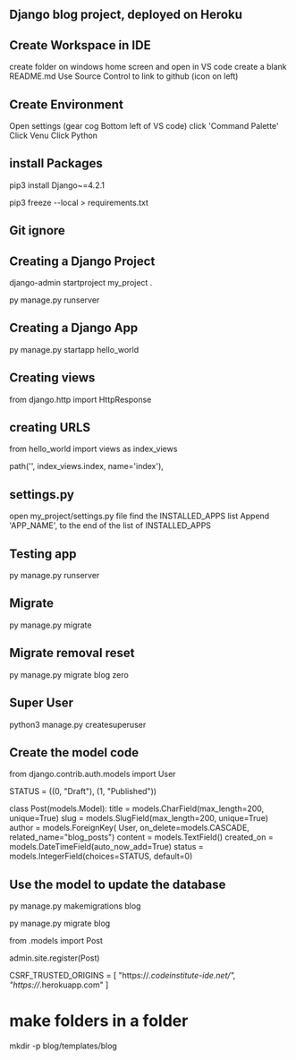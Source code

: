 

## Django blog project, deployed on Heroku 


## Create Workspace in IDE 

create folder on windows home screen and open in VS code
create a blank README.md
Use Source Control to link to github (icon on left)



## Create Environment    

Open settings (gear cog Bottom left of VS code)
click 'Command Palette'
Click Venu 
Click Python 

## install Packages 

pip3 install Django~=4.2.1

<!-- Isolates extensions from github  -->
pip3 freeze --local > requirements.txt

## Git ignore 

<!-- Create a new file in your project called .gitignore and add .venv to it. -->

## Creating a Django Project

django-admin startproject my_project .

<!-- Check server works -->
py manage.py runserver


## Creating a Django App 

py manage.py startapp hello_world

<!-- Add the new app to the list of installed apps in the projects settings.py file. -->

## Creating views 

<!-- In hello_world/views type -->
from django.http import HttpResponse


## creating URLS 

<!-- In my_project /urls.py type  -->
from hello_world import views as index_views

<!-- Above the admin pattern in urlpatterns, add: -->
path('', index_views.index, name='index'),


## settings.py
<!-- connect the app to the project -->

open my_project/settings.py file
find the INSTALLED_APPS list
Append 'APP_NAME', to the end of the list of INSTALLED_APPS


## Testing app 
<!-- Check server works -->

py manage.py runserver




## Migrate 

<!-- Now that your project is connected to the database, you can create database tables with Django's migrate command: -->

py manage.py migrate

## Migrate removal reset

<!-- When you change data type of a input  -->

py manage.py migrate blog zero

## Super User 

python3 manage.py createsuperuser

<!-- Choose a memorable user name, use your email address and choose a secure password. -->


## Create the model code

<!-- Open your app/models.py file. Add a new import at the top for the User model. -->
<!-- then add table fields below -->

from django.contrib.auth.models import User


STATUS = ((0, "Draft"), (1, "Published"))

class Post(models.Model):
    title = models.CharField(max_length=200, unique=True)
    slug = models.SlugField(max_length=200, unique=True)
    author = models.ForeignKey(
        User, on_delete=models.CASCADE, related_name="blog_posts")
    content = models.TextField()
    created_on = models.DateTimeField(auto_now_add=True)
    status = models.IntegerField(choices=STATUS, default=0)

## Use the model to update the database

py manage.py makemigrations blog

<!-- Note: A app/migrations/0001_initial.py file is created containing the instructions on what table to build. -->

<!-- Now we need to create that table in the database. -->

py manage.py migrate blog

<!-- Open the blog/admin.py file, import the Post model and register it -->

from .models import Post

admin.site.register(Post)

<!-- Open the codestar/settings.py file and add the following code. -->

CSRF_TRUSTED_ORIGINS = [
    "https://*.codeinstitute-ide.net/",
    "https://*.herokuapp.com"
]

# make folders in a folder 

<!-- makes a folder called templates with a folder called blog in a existing folder called blog  -->

mkdir -p blog/templates/blog

